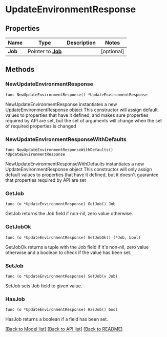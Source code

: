 # UpdateEnvironmentResponse

## Properties

Name | Type | Description | Notes
------------ | ------------- | ------------- | -------------
**Job** | Pointer to [**Job**](Job.md) |  | [optional] 

## Methods

### NewUpdateEnvironmentResponse

`func NewUpdateEnvironmentResponse() *UpdateEnvironmentResponse`

NewUpdateEnvironmentResponse instantiates a new UpdateEnvironmentResponse object
This constructor will assign default values to properties that have it defined,
and makes sure properties required by API are set, but the set of arguments
will change when the set of required properties is changed

### NewUpdateEnvironmentResponseWithDefaults

`func NewUpdateEnvironmentResponseWithDefaults() *UpdateEnvironmentResponse`

NewUpdateEnvironmentResponseWithDefaults instantiates a new UpdateEnvironmentResponse object
This constructor will only assign default values to properties that have it defined,
but it doesn't guarantee that properties required by API are set

### GetJob

`func (o *UpdateEnvironmentResponse) GetJob() Job`

GetJob returns the Job field if non-nil, zero value otherwise.

### GetJobOk

`func (o *UpdateEnvironmentResponse) GetJobOk() (*Job, bool)`

GetJobOk returns a tuple with the Job field if it's non-nil, zero value otherwise
and a boolean to check if the value has been set.

### SetJob

`func (o *UpdateEnvironmentResponse) SetJob(v Job)`

SetJob sets Job field to given value.

### HasJob

`func (o *UpdateEnvironmentResponse) HasJob() bool`

HasJob returns a boolean if a field has been set.


[[Back to Model list]](../README.md#documentation-for-models) [[Back to API list]](../README.md#documentation-for-api-endpoints) [[Back to README]](../README.md)



